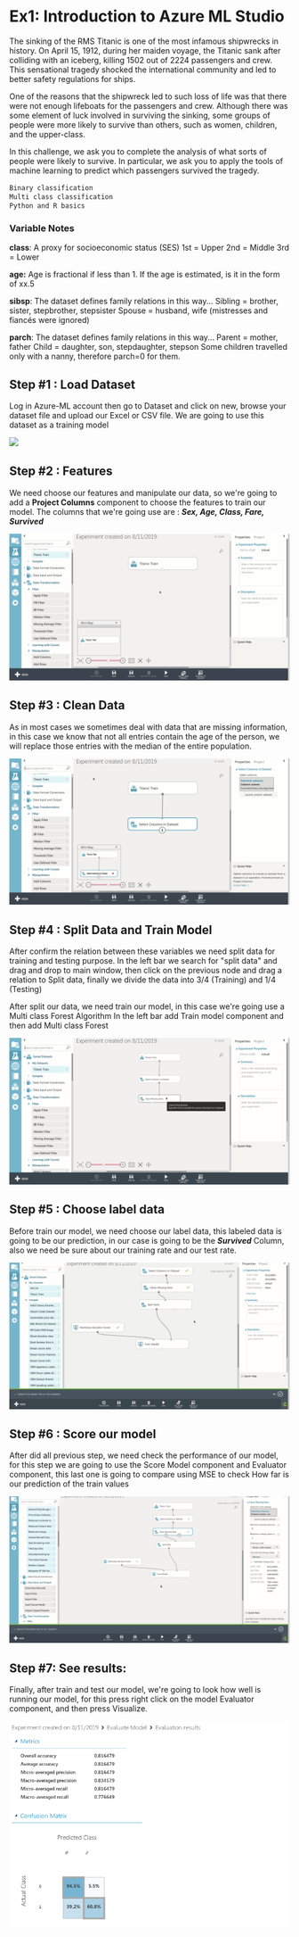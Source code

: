 # Ex1: Introduction to Azure ML Studio

The sinking of the RMS Titanic is one of the most infamous shipwrecks in history.  On April 15, 1912, during her maiden voyage, the Titanic sank after colliding with an iceberg, killing 1502 out of 2224 passengers and crew. This sensational tragedy shocked the international community and led to better safety regulations for ships.

One of the reasons that the shipwreck led to such loss of life was that there were not enough lifeboats for the passengers and crew. Although there was some element of luck involved in surviving the sinking, some groups of people were more likely to survive than others, such as women, children, and the upper-class.

In this challenge, we ask you to complete the analysis of what sorts of people were likely to survive. In particular, we ask you to apply the tools of machine learning to predict which passengers survived the tragedy.

    Binary classification
    Multi class classification
    Python and R basics
    
### Variable Notes

**class**: A proxy for socioeconomic status (SES)
1st = Upper
2nd = Middle
3rd = Lower

**age:** Age is fractional if less than 1. If the age is estimated, is it in the form of xx.5

**sibsp**: The dataset defines family relations in this way...
Sibling = brother, sister, stepbrother, stepsister
Spouse = husband, wife (mistresses and fiancés were ignored)

**parch**: The dataset defines family relations in this way...
Parent = mother, father
Child = daughter, son, stepdaughter, stepson
Some children travelled only with a nanny, therefore parch=0 for them.


## Step #1 : Load Dataset
Log in Azure-ML account then go to Dataset and click on new, browse your dataset file and upload our Excel or CSV file. We are going to use this dataset as a training model

![](https://raw.githubusercontent.com/lcarcamo1526/ML-Exercises/master/Ex1/Img/1.gif)

## Step #2 : Features

We need choose our features and manipulate our data, so we're going to add a **Project Columns** component to choose the features to train our model. 
The columns that we're going use are : ***Sex, Age, Class, Fare, Survived***

![](https://raw.githubusercontent.com/lcarcamo1526/ML-Exercises/master/Ex1/Img/2.gif)

## Step #3 : Clean Data

As in most cases we sometimes deal with data that are missing information, in this case we know that not all entries contain the age of the person, we will replace those entries with the median of the entire population.

![](https://raw.githubusercontent.com/lcarcamo1526/ML-Exercises/master/Ex1/Img/3.gif)

## Step #4 : Split Data and Train Model

After confirm the relation between these variables we need split data for training and testing purpose. In the left bar we search for "split data" and drag and drop to main window, then click on the previous node and drag a relation to Split data, finally we divide the data into 3/4 (Training) and 1/4 (Testing)

After split our data, we need train our model, in this case we're going use a Multi class Forest Algorithm
In the left bar add Train model component and then add Multi class Forest

![](https://raw.githubusercontent.com/lcarcamo1526/ML-Exercises/master/Ex1/Img/4.gif)


## Step #5 : Choose label data

Before train our model, we need choose our label data, this labeled data is going to be our prediction, in our case is going to be the ***Survived*** Column, also we need be sure about our training rate and our test rate.


![](https://raw.githubusercontent.com/lcarcamo1526/ML-Exercises/master/Ex1/Img/5.gif)

## Step #6 : Score our model

After did all previous step, we need check the performance of our model, for this step we are going to use the Score Model component and Evaluator component, this last one is going to compare using MSE to check How far is our prediction of the train values 


![](https://raw.githubusercontent.com/lcarcamo1526/ML-Exercises/master/Ex1/Img/6.gif)

## Step #7: See results:

Finally, after train and test our model, we're going to look how well is running our model, for this press right click on the model Evaluator component, and then press Visualize.

![](https://raw.githubusercontent.com/lcarcamo1526/ML-Exercises/master/Ex1/Img/7.png)

